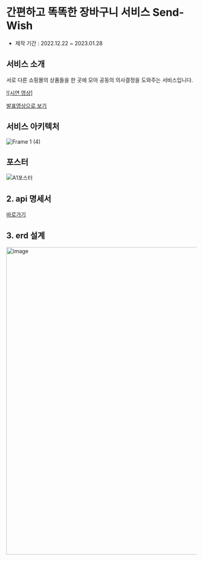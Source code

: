 # 간편하고 똑똑한 장바구니 서비스 Send-Wish 

* 제작 기간 : 2022.12.22 ~ 2023.01.28

## 서비스 소개
서로 다른 쇼핑몰의 상품들을 한 곳에 모아 공동의 의사결정을 도와주는 서비스입니다.

[![시연 영상]](https://user-images.githubusercontent.com/96214306/215988388-8cd30df1-07b9-41d4-8fba-0d9aa4584e4c.mp4)

[발표영상으로 보기](https://youtu.be/iwOKAPlsYRA)

## 서비스 아키텍처
![Frame 1 (4)](https://user-images.githubusercontent.com/77164776/216003630-45dac73a-2a8d-42e1-8e7a-812c4420600f.png)

## 포스터
![A1포스터](https://user-images.githubusercontent.com/64846408/215984066-6358dc5e-29f2-4542-a9b4-e89cdb0d1b51.png)

## 2. api 명세서
[바로가기](https://www.notion.so/SendWish-API-1598e455c5d4434f824f3c9c71d78137)

## 3. erd 설계
<img width="812" alt="image" src="https://user-images.githubusercontent.com/77164776/215989696-1e9705af-ad32-4a1e-9e68-f961a9280c27.png">

